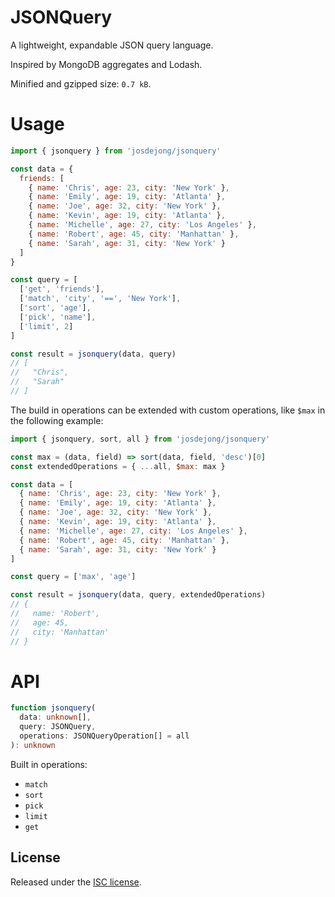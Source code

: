 # JSONQuery

A lightweight, expandable JSON query language.

Inspired by MongoDB aggregates and Lodash.

Minified and gzipped size: `0.7 kB`.

# Usage

```js
import { jsonquery } from 'josdejong/jsonquery'

const data = {
  friends: [
    { name: 'Chris', age: 23, city: 'New York' },
    { name: 'Emily', age: 19, city: 'Atlanta' },
    { name: 'Joe', age: 32, city: 'New York' },
    { name: 'Kevin', age: 19, city: 'Atlanta' },
    { name: 'Michelle', age: 27, city: 'Los Angeles' },
    { name: 'Robert', age: 45, city: 'Manhattan' },
    { name: 'Sarah', age: 31, city: 'New York' }
  ]
}

const query = [
  ['get', 'friends'],
  ['match', 'city', '==', 'New York'],
  ['sort', 'age'],
  ['pick', 'name'],
  ['limit', 2]
]

const result = jsonquery(data, query)
// [
//   "Chris",
//   "Sarah"
// ]
```

The build in operations can be extended with custom operations, like `$max` in the following example:

```js
import { jsonquery, sort, all } from 'josdejong/jsonquery'

const max = (data, field) => sort(data, field, 'desc')[0]
const extendedOperations = { ...all, $max: max }

const data = [
  { name: 'Chris', age: 23, city: 'New York' },
  { name: 'Emily', age: 19, city: 'Atlanta' },
  { name: 'Joe', age: 32, city: 'New York' },
  { name: 'Kevin', age: 19, city: 'Atlanta' },
  { name: 'Michelle', age: 27, city: 'Los Angeles' },
  { name: 'Robert', age: 45, city: 'Manhattan' },
  { name: 'Sarah', age: 31, city: 'New York' }
]

const query = ['max', 'age']

const result = jsonquery(data, query, extendedOperations)
// {
//   name: 'Robert',
//   age: 45,
//   city: 'Manhattan'
// }
```

# API

```ts
function jsonquery(
  data: unknown[],
  query: JSONQuery,
  operations: JSONQueryOperation[] = all
): unknown
```

Built in operations:

- `match`
- `sort`
- `pick`
- `limit`
- `get`

## License

Released under the [ISC license](LICENSE.md).
